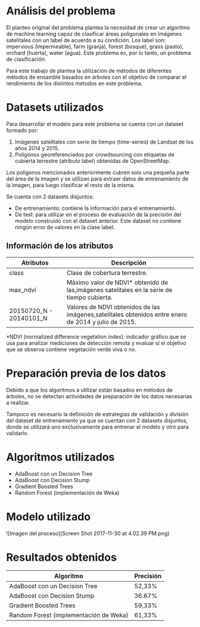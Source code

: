 # Análisis del problema

El planteo original del problema plantea la necesidad de crear un algoritmo de machine learning capaz de clasificar áreas poligonales en imágenes satelitales con un label de acuerdo a su condición. Los label son: impervious (impermeable), farm (granja), forest (bosque), grass (pasto), orchard (huerta), water (agua). Este problema es, por lo tanto, un problema de clasificación.

Para este trabajo de plantea la utilización de métodos de diferentes métodos de ensamble basados en árboles con el objetivo de comparar el rendimiento de los distintos métodos en este problema.

# Datasets utilizados

Para desarrollar el modelo para este problema se cuenta con un dataset formado por:
1.	Imágenes satelitales con serie de tiempo (time-series) de Landsat de los años 2014 y 2015.
2.	Polígonos georeferenciados por crowdsourcing con etiquetas de cubierta terrestre (atributo label) obtenidas de OpenStreetMap.

Los polígonos mencionados anteriormente cubren solo una pequeña parte del área de la imagen y se utilizan para extraer datos de entrenamiento de la imagen, para luego clasificar el resto de la misma.

Se cuenta con 2 datasets disjuntos:
-	De entrenamiento: contiene la información para el entrenamiento.
-	De test: para utilizar en el proceso de evaluación de la precisión del modelo construido con el dataset anterior. Este dataset no contiene ningún error de valores en la clase label.

## Información de los atributos
| Atributos               | Descripción                                                                                          |
|-------------------------|------------------------------------------------------------------------------------------------------|
| class                   | Clase de cobertura terrestre.                                                                        |
| max_ndvi                | Máximo valor de NDVI* obtenido de las,imágenes satelitales en la serie de tiempo cubierta.           |
| 20150720_N - 20140101_N | Valores de NDVI obtenidos de las imágenes,satelitales obtenidos entre enero de 2014 y julio de 2015. |

*NDVI (normalized difference vegetation index): indicador gráfico que se usa para analizar mediciones de detección remota y evaluar si el objetivo que se observa contiene vegetación verde viva o no.

# Preparación previa de los datos
Debido a que los algoritmos a utilizar están basados en métodos de árboles, no se detectan actividades de preparación de los datos necesarias a realizar.

Tampoco es necesario la definición de estrategias de validación y división del dataset de entrenamiento ya que se cuentan con 2 datasets disjuntos, donde se utilizará uno exclusivamente para entrenar el modelo y otro para validarlo.

# Algoritmos utilizados
-	AdaBoost con un Decision Tree
-	AdaBoost con Decision Stump
-	Gradient Boosted Trees
-	Random Forest (implementación de Weka)

# Modelo utilizado
![Imagen del proceso](Screen Shot 2017-11-30 at 4.02.39 PM.png)

# Resultados obtenidos
| Algoritmo                              | Precisión |
|----------------------------------------|-----------|
| AdaBoost con un Decision Tree          | 52,33%    |
| AdaBoost con Decision Stump            | 36.67%    |
| Gradient Boosted Trees                 | 59,33%    |
| Random Forest (implementación de Weka) | 61,33%    |
